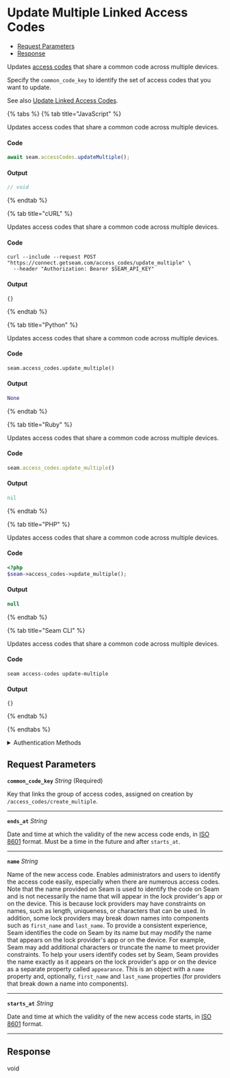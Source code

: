 # Update Multiple Linked Access Codes

- [Request Parameters](#request-parameters)
- [Response](#response)

Updates [access codes](https://docs.seam.co/latest/capability-guides/smart-locks/access-codes) that share a common code across multiple devices.

Specify the `common_code_key` to identify the set of access codes that you want to update.

See also [Update Linked Access Codes](../../capability-guides/smart-locks/access-codes/creating-and-updating-multiple-linked-access-codes.md#update-linked-access-codes).


{% tabs %}
{% tab title="JavaScript" %}

Updates access codes that share a common code across multiple devices.

#### Code

```javascript
await seam.accessCodes.updateMultiple();
```

#### Output

```javascript
// void
```
{% endtab %}

{% tab title="cURL" %}

Updates access codes that share a common code across multiple devices.

#### Code

```curl
curl --include --request POST "https://connect.getseam.com/access_codes/update_multiple" \
  --header "Authorization: Bearer $SEAM_API_KEY"
```

#### Output

```curl
{}
```
{% endtab %}

{% tab title="Python" %}

Updates access codes that share a common code across multiple devices.

#### Code

```python
seam.access_codes.update_multiple()
```

#### Output

```python
None
```
{% endtab %}

{% tab title="Ruby" %}

Updates access codes that share a common code across multiple devices.

#### Code

```ruby
seam.access_codes.update_multiple()
```

#### Output

```ruby
nil
```
{% endtab %}

{% tab title="PHP" %}

Updates access codes that share a common code across multiple devices.

#### Code

```php
<?php
$seam->access_codes->update_multiple();
```

#### Output

```php
null
```
{% endtab %}

{% tab title="Seam CLI" %}

Updates access codes that share a common code across multiple devices.

#### Code

```seam_cli
seam access-codes update-multiple
```

#### Output

```seam_cli
{}
```
{% endtab %}

{% endtabs %}


<details>

<summary>Authentication Methods</summary>

- API key
- Client session token
- Personal access token
  <br>Must also include the `seam-workspace` header in the request.

To learn more, see [Authentication](https://docs.seam.co/latest/api/authentication).
</details>

## Request Parameters

**`common_code_key`** *String* (Required)

Key that links the group of access codes, assigned on creation by `/access_codes/create_multiple`.

---

**`ends_at`** *String*

Date and time at which the validity of the new access code ends, in [ISO 8601](https://www.iso.org/iso-8601-date-and-time-format.html) format. Must be a time in the future and after `starts_at`.

---

**`name`** *String*

Name of the new access code. Enables administrators and users to identify the access code easily, especially when there are numerous access codes. Note that the name provided on Seam is used to identify the code on Seam and is not necessarily the name that will appear in the lock provider's app or on the device. This is because lock providers may have constraints on names, such as length, uniqueness, or characters that can be used. In addition, some lock providers may break down names into components such as `first_name` and `last_name`. To provide a consistent experience, Seam identifies the code on Seam by its name but may modify the name that appears on the lock provider's app or on the device. For example, Seam may add additional characters or truncate the name to meet provider constraints. To help your users identify codes set by Seam, Seam provides the name exactly as it appears on the lock provider's app or on the device as a separate property called `appearance`. This is an object with a `name` property and, optionally, `first_name` and `last_name` properties (for providers that break down a name into components).

---

**`starts_at`** *String*

Date and time at which the validity of the new access code starts, in [ISO 8601](https://www.iso.org/iso-8601-date-and-time-format.html) format.

---


## Response

void

